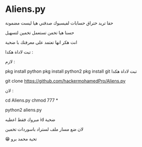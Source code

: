 # Aliens.py

حقا تريد ختراق حسابات لفيسبوك صدقني هيا ليست مضمونة

حسنا هيا تخمن تستعمل تخمين لتسهيل 

انت هكر انها تعتمد على معرفتك با ضحية 

تبت لاداة هكدا : 

لازم : 

pkg install python
pkg install python2
pkg install git
تبت لاداة هكدا 

git clone https://github.com/hackermohamedPro/Aliens.py

لان :

cd Aliens.py
chmod 777 *

python2 aliens.py


مبروك فقط اعطيه id ضحية 

لان ضع مسار ملف لستراد باسوردات تخمين

😁 تحية محمد برو 
